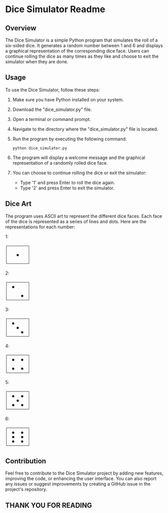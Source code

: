 # Dice Simulator Readme

## Overview

The Dice Simulator is a simple Python program that simulates the roll of a six-sided dice. It generates a random number between 1 and 6 and displays a graphical representation of the corresponding dice face. Users can continue rolling the dice as many times as they like and choose to exit the simulator when they are done.

## Usage

To use the Dice Simulator, follow these steps:

1. Make sure you have Python installed on your system.

2. Download the "dice_simulator.py" file.

3. Open a terminal or command prompt.

4. Navigate to the directory where the "dice_simulator.py" file is located.

5. Run the program by executing the following command:

   ```
   python dice_simulator.py
   ```

6. The program will display a welcome message and the graphical representation of a randomly rolled dice face.

7. You can choose to continue rolling the dice or exit the simulator:

   - Type '1' and press Enter to roll the dice again.
   - Type '2' and press Enter to exit the simulator.

## Dice Art

The program uses ASCII art to represent the different dice faces. Each face of the dice is represented as a series of lines and dots. Here are the representations for each number:

1:
```
┌─────────┐
│         │
│    ●    │
│         │
└─────────┘
```

2:
```
┌─────────┐
│  ●      │
│         │
│      ●  │
└─────────┘
```

3:
```
┌─────────┐
│  ●      │
│    ●    │
│      ●  │
└─────────┘
```

4:
```
┌─────────┐
│  ●   ●  │
│         │
│  ●   ●  │
└─────────┘
```

5:
```
┌─────────┐
│  ●   ●  │
│    ●    │
│  ●   ●  │
└─────────┘
```

6:
```
┌─────────┐
│  ●   ●  │
│  ●   ●  │
│  ●   ●  │
└─────────┘
```

## Contribution

Feel free to contribute to the Dice Simulator project by adding new features, improving the code, or enhancing the user interface. You can also report any issues or suggest improvements by creating a GitHub issue in the project's repository.

## THANK YOU FOR READING
